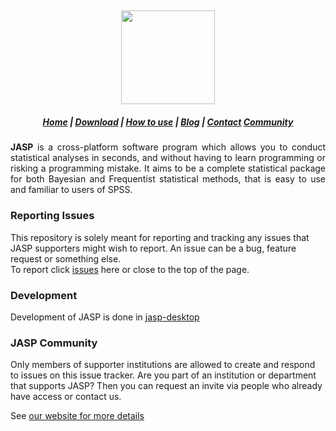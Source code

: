 <h2 align="center">
  <img src="https://static.jasp-stats.org/green_logo_dark_text.png" height=150/>
</h2>

<h5 align="center">
  <a target="_blank" href="https://jasp-stats.org">Home</a> |
  <a target="_blank" href="https://jasp-stats.org/download/">Download</a> |
  <a target="_blank" href="https://jasp-stats.org/how-to-use-jasp/">How to use</a> |
  <a target="_blank" href="https://jasp-stats.org/blog/">Blog</a> |
  <a target="_blank" href="https://jasp-stats.org/contact/">Contact</a>
  <a target="_blank" href="https://jasp-stats.org/community/">Community</a>
</h5>


<p align="justify">
  <b>JASP</b> is a cross-platform software program which allows you to conduct statistical analyses in seconds, and without having to learn programming or risking a programming mistake. It aims to be a complete statistical package for both Bayesian and Frequentist statistical methods, that is easy to use and familiar to users of SPSS.
</p>


### Reporting Issues
This repository is solely meant for reporting and tracking any issues that JASP supporters might wish to report.
An issue can be a bug, feature request or something else. <br>
To report click <a href="https://github.com/jasp-stats/supporter-issues/issues">issues</a> here or close to the top of the page.

### Development
Development of JASP is done in <a href="https://github.com/jasp-stats/jasp-desktop">jasp-desktop</a>

### JASP Community
Only members of supporter institutions are allowed to create and respond to issues on this issue tracker.
Are you part of an institution or department that supports JASP?
Then you can request an invite via people who already have access or contact us.

See <a href="https://jasp-stats.org/community/">our website for more details</a>
